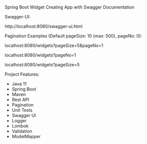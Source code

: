 Spring Boot Widget Creating App with Swagger Documentation

Swagger-UI:
 
http://localhost:8080/swagger-ui.html


Pagination Examples (Default pageSize: 10 (max: 500), pageNo: 0):
 
localhost:8080/widgets?pageSize=5&pageNo=1
 
localhost:8080/widgets?pageNo=1
 
localhost:8080/widgets?pageSize=5
 


Project Features:

* Java 11
* Spring Boot
* Maven
* Rest API
* Pagination
* Unit Tests
* Swagger UI
* Logger
* Lombok
* Validation
* ModelMapper

